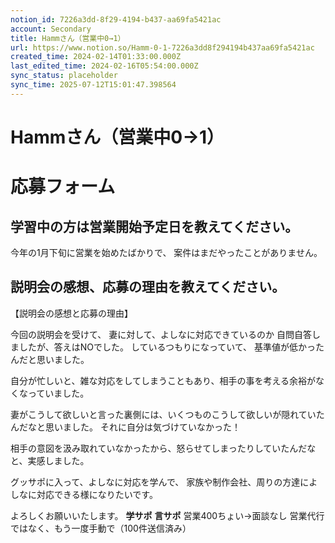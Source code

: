 ```yaml
---
notion_id: 7226a3dd-8f29-4194-b437-aa69fa5421ac
account: Secondary
title: Hammさん（営業中0→1）
url: https://www.notion.so/Hamm-0-1-7226a3dd8f294194b437aa69fa5421ac
created_time: 2024-02-14T01:33:00.000Z
last_edited_time: 2024-02-16T05:54:00.000Z
sync_status: placeholder
sync_time: 2025-07-12T15:01:47.398564
---
```

# Hammさん（営業中0→1）

# 応募フォーム
  ## 学習中の方は営業開始予定日を教えてください。
  今年の1月下旬に営業を始めたばかりで、
案件はまだやったことがありません。
  ## 説明会の感想、応募の理由を教えてください。
  【説明会の感想と応募の理由】

今回の説明会を受けて、
妻に対して、よしなに対応できているのか
自問自答しましたが、答えはNOでした。
しているつもりになっていて、
基準値が低かったんだと思いました。

自分が忙しいと、雑な対応をしてしまうこともあり、相手の事を考える余裕がなくなっていました。

妻がこうして欲しいと言った裏側には、いくつものこうして欲しいが隠れていたんだなと思いました。
それに自分は気づけていなかった！

相手の意図を汲み取れていなかったから、怒らせてしまったりしていたんだなと、実感しました。

グッサポに入って、よしなに対応を学んで、
家族や制作会社、周りの方達によしなに対応できる様になりたいです。

よろしくお願いいたします。
**学サポ**
**言サポ**
営業400ちょい→面談なし
営業代行ではなく、もう一度手動で（100件送信済み）